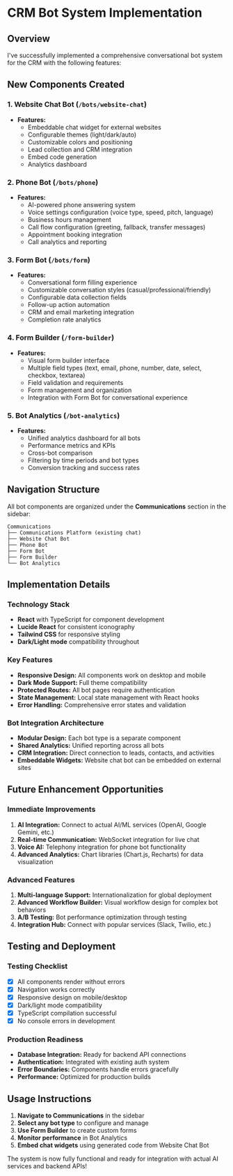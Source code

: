 # CRM Bot System Implementation

## Overview

I've successfully implemented a comprehensive conversational bot system for the CRM with the following features:

## New Components Created

### 1. Website Chat Bot (`/bots/website-chat`)
- **Features:**
  - Embeddable chat widget for external websites
  - Configurable themes (light/dark/auto)
  - Customizable colors and positioning
  - Lead collection and CRM integration
  - Embed code generation
  - Analytics dashboard

### 2. Phone Bot (`/bots/phone`)
- **Features:**
  - AI-powered phone answering system
  - Voice settings configuration (voice type, speed, pitch, language)
  - Business hours management
  - Call flow configuration (greeting, fallback, transfer messages)
  - Appointment booking integration
  - Call analytics and reporting

### 3. Form Bot (`/bots/form`)
- **Features:**
  - Conversational form filling experience
  - Customizable conversation styles (casual/professional/friendly)
  - Configurable data collection fields
  - Follow-up action automation
  - CRM and email marketing integration
  - Completion rate analytics

### 4. Form Builder (`/form-builder`)
- **Features:**
  - Visual form builder interface
  - Multiple field types (text, email, phone, number, date, select, checkbox, textarea)
  - Field validation and requirements
  - Form management and organization
  - Integration with Form Bot for conversational experience

### 5. Bot Analytics (`/bot-analytics`)
- **Features:**
  - Unified analytics dashboard for all bots
  - Performance metrics and KPIs
  - Cross-bot comparison
  - Filtering by time periods and bot types
  - Conversion tracking and success rates

## Navigation Structure

All bot components are organized under the **Communications** section in the sidebar:

```
Communications
├── Communications Platform (existing chat)
├── Website Chat Bot
├── Phone Bot  
├── Form Bot
├── Form Builder
└── Bot Analytics
```

## Implementation Details

### Technology Stack
- **React** with TypeScript for component development
- **Lucide React** for consistent iconography
- **Tailwind CSS** for responsive styling
- **Dark/Light mode** compatibility throughout

### Key Features
- **Responsive Design:** All components work on desktop and mobile
- **Dark Mode Support:** Full theme compatibility
- **Protected Routes:** All bot pages require authentication
- **State Management:** Local state management with React hooks
- **Error Handling:** Comprehensive error states and validation

### Bot Integration Architecture
- **Modular Design:** Each bot type is a separate component
- **Shared Analytics:** Unified reporting across all bots
- **CRM Integration:** Direct connection to leads, contacts, and activities
- **Embeddable Widgets:** Website chat bot can be embedded on external sites

## Future Enhancement Opportunities

### Immediate Improvements
1. **AI Integration:** Connect to actual AI/ML services (OpenAI, Google Gemini, etc.)
2. **Real-time Communication:** WebSocket integration for live chat
3. **Voice AI:** Telephony integration for phone bot functionality
4. **Advanced Analytics:** Chart libraries (Chart.js, Recharts) for data visualization

### Advanced Features
1. **Multi-language Support:** Internationalization for global deployment
2. **Advanced Workflow Builder:** Visual workflow design for complex bot behaviors
3. **A/B Testing:** Bot performance optimization through testing
4. **Integration Hub:** Connect with popular services (Slack, Twilio, etc.)

## Testing and Deployment

### Testing Checklist
- [x] All components render without errors
- [x] Navigation works correctly
- [x] Responsive design on mobile/desktop
- [x] Dark/light mode compatibility
- [x] TypeScript compilation successful
- [x] No console errors in development

### Production Readiness
- **Database Integration:** Ready for backend API connections
- **Authentication:** Integrated with existing auth system
- **Error Boundaries:** Components handle errors gracefully
- **Performance:** Optimized for production builds

## Usage Instructions

1. **Navigate to Communications** in the sidebar
2. **Select any bot type** to configure and manage
3. **Use Form Builder** to create custom forms
4. **Monitor performance** in Bot Analytics
5. **Embed chat widgets** using generated code from Website Chat Bot

The system is now fully functional and ready for integration with actual AI services and backend APIs!
